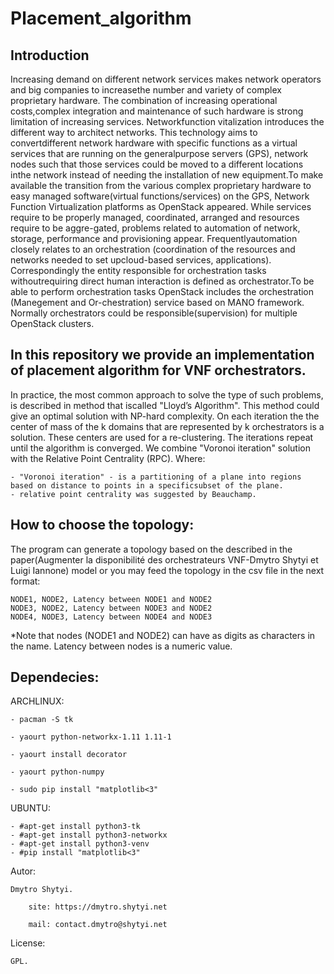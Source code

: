 # Placement_algorithm
## Introduction
Increasing demand on different network services makes network operators and big companies to increasethe number and variety of complex proprietary hardware. The combination of increasing operational costs,complex integration and maintenance of such hardware is strong limitation of increasing services. Networkfunction vitalization introduces the different way to architect networks. This technology aims to convertdifferent  network  hardware  with  specific functions  as  a  virtual  services  that  are  running  on the  generalpurpose servers (GPS), network nodes such that those services could be moved to a different locations inthe network instead of needing the installation of new equipment.To make available the transition from the various complex proprietary hardware to easy managed software(virtual  functions/services)  on  the  GPS,  Network  Function  Virtualization  platforms  as  OpenStack appeared. While services require to be properly managed, coordinated, arranged and resources require to be aggre-gated, problems related to automation of network, storage, performance and provisioning appear. Frequentlyautomation closely relates to an orchestration (coordination of the resources and networks needed to set upcloud-based services, applications). Correspondingly the entity responsible for orchestration tasks withoutrequiring direct human interaction is defined as orchestrator.To be able to perform orchestration tasks OpenStack includes the orchestration (Manegement and Or-chestration) service based on MANO framework. Normally orchestrators could be responsible(supervision) for multiple OpenStack clusters. 

## In this repository we provide an implementation of placement algorithm for VNF orchestrators. 
In practice, the most common approach to solve the type of such problems, is described in method that iscalled "Lloyd’s Algorithm". This method could give an optimal solution with NP-hard complexity. On each iteration the the center of mass of the k domains that are represented by k orchestrators is a solution. These centers are used for a re-clustering. The iterations repeat until the algorithm is converged. We combine "Voronoi iteration" solution with the Relative Point Centrality (RPC). Where:

	- "Voronoi iteration" - is a partitioning of a plane into regions based on distance to points in a specificsubset of the plane.
	- relative point centrality was suggested by Beauchamp.

## How to choose the topology:
The program can generate a topology based on the described in the paper(Augmenter la disponibilité des orchestrateurs VNF-Dmytro Shytyi et Luigi Iannone) model or you may feed the topology in the csv file in the next format:

	NODE1, NODE2, Latency between NODE1 and NODE2
	NODE3, NODE2, Latency between NODE3 and NODE2
	NODE4, NODE3, Latency between NODE4 and NODE3



*Note that nodes (NODE1 and NODE2) can have as digits as characters in the name. Latency between nodes is a numeric value.


## Dependecies:
ARCHLINUX:

	- pacman -S tk

	- yaourt python-networkx-1.11 1.11-1

 	- yaourt install decorator
	
	- yaourt python-numpy

	- sudo pip install "matplotlib<3"
UBUNTU:
	
	- #apt-get install python3-tk
	- #apt-get install python3-networkx
	- #apt-get install python3-venv
	- #pip install "matplotlib<3"
	
Autor:

	Dmytro Shytyi.
	
		site: https://dmytro.shytyi.net
		
		mail: contact.dmytro@shytyi.net
		
License: 

	GPL.
